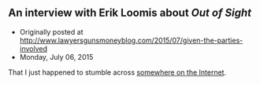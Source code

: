 ## An interview with Erik Loomis about <em>Out of Sight</em>

 * Originally posted at http://www.lawyersgunsmoneyblog.com/2015/07/given-the-parties-involved
 * Monday, July 06, 2015

That I just happened to stumble across [somewhere on the Internet](http://www.salon.com/2015/07/06/no\_one\_is\_making\_them\_stop\_why\_corporations\_outsource\_catastrophe\_and\_workers\_pay\_the\_price/).